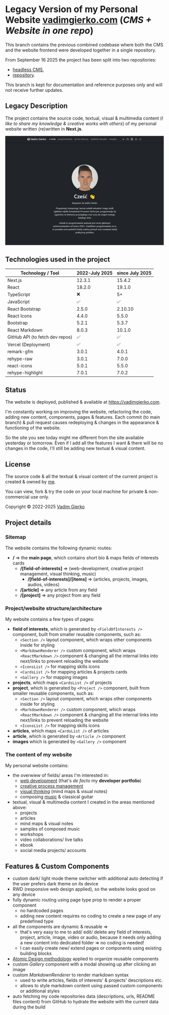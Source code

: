 # Legacy Version of my Personal Website [vadimgierko.com](https://vadimgierko.com) (*CMS + Website in one repo*)

This branch contains the previous combined codebase where both the CMS and the website frontend were developed together in a single repository.

From September 16 2025 the project has been split into two repositories:

- [headless CMS](https://github.com/vadimgierko/headless-cms-next-js),
- [repository](https://github.com/vadimgierko/vadimgierko.com).

This branch is kept for documentation and reference purposes only and will not receive further updates.

## Legacy Description

The project contains the source code, textual, visual & multimedia content (*I like to share my knowledge & creative works with others*) of my personal website written (re)written in **Next.js**.

![vadimgierko.com personal website index root screenshot](https://raw.githubusercontent.com/vadimgierko/personal-website-next-js/refs/heads/main/public/img/web-development/projects/vadimgierko-com-personal-website-next-js-screen-vadim-gierko.png)

## Technologies used in the project

| Technology / Tool         | 2022-July 2025      | since July 2025 |
|---------------------------|---------------------|-----------------|
| Next.js                   | 12.3.1              | 15.4.2  |
| React                     | 18.2.0              | 19.1.0  |
| TypeScript                | ❌                  | 5+     |
| JavaScript                | ✅                  | ✅      |
| React Bootstrap           | 2.5.0               | 2.10.10 |
| React Icons               | 4.4.0               | 5.5.0   |
| Bootstrap                 | 5.2.1               | 5.3.7   |
| React Markdown            | 8.0.3               | 10.1.0  |
| GitHub API (to fetch dev repos) | ✅           | ✅      |
| Vercel (Deployment)       | ✅                 | ✅      |
| remark-gfm                | 3.0.1               | 4.0.1   |
| rehype-raw                | 3.0.1               | 7.0.0   |
| react-icons               | 5.0.1               | 5.5.0   |
| rehype-highlight          | 7.0.1               | 7.0.2   |

## Status

The website is deployed, published & available at https://vadimgierko.com.

I'm constantly working on improving the website, refactoring the code, adding new content, components, pages & features. Each commit (to main branch) & pull request causes redeploying & changes in the appearance & functioning of the website.

So the site you see today might me different from the site available yesterday or tomorrow. Even if I add all the features I want & there will be no changes in the code, I'll still be adding new textual & visual content.

## License

The source code & all the textual & visual content of the current project is created & owned by [me](https://github.com/vadimgierko).

You can view, fork & try the code on your local machine for private & non-commercial use only.

Copyright &copy; 2022-2025 [Vadim Gierko](https://github.com/vadimgierko)

## Project details

### Sitemap

The website contains the following dynamic routes:

- **/** => the **main page**, which contains short bio & maps fields of interests cards
  - **/[field-of-interests]** => (web-development, creative project management, visual thinking, music)
    - **/[field-of-interests]/[items]** => (articles, projects, images, audios, videos)
  - **/[article]** => any article from any field
  - **/[project]** => any project from any field

### Project/website structure/architecture

My website contains a few types of pages:

- **field of interests**, which is generated by `<FieldOfInterests />` component, built from smaller reusable components, such as:
  - `<Section />` layout component, which wraps other components inside for styling
  - `<MarkdownRenderer />` custom component, which wraps `<ReactMarkdown />` component & changing all the internal links into next/links to prevent reloading the website
  - `<IconsList />` for mapping skills icons
  - `<CardsList />` for mapping articles & projects cards
  - `<Gallery />` for mapping images
- **projects**, which maps `<CardsList />` of projects
- **project**, which is generated by `<Project />` component, built from smaller reusable components, such as:
  - `<Section />` layout component, which wraps other components inside for styling
  - `<MarkdownRenderer />` custom component, which wraps `<ReactMarkdown />` component & changing all the internal links into next/links to prevent reloading the website
  - `<IconsList />` for mapping skills icons
- **articles**, which maps `<CardsList />` of articles
- **article**, which is generated by `<Article />` component
- **images** which is generated by `<Gallery />` component

### The content of my website

My personal website contains:

- the overwiew of fields/ areas I'm interested in:
  - [web development](https://vadimgierko.com/web-development) (that's _de facto_ my **developer portfolio**)
  - [creative process management](https://vadimgierko.com/creative-process-management)
  - [visual thinking](https://vadimgierko.com/visual-thinking) (mind maps & visual notes)
  - composing [music](https://vadimgierko.com/music) & classical guitar
- textual, visual & multimedia content I created in the areas mentioned above:
  - projects
  - articles
  - mind maps & visual notes
  - samples of composed music
  - workshops
  - video collaborations/ live talks
  - ebook
  - social media projects/ accounts

## Features & Custom Components

- custom dark/ light mode theme switcher with additional auto detecting if the user prefers dark theme on its device
- RWD (responsive web design applied), so the website looks good on any device
- fully dynamic routing using page type prop to render a proper component
  - no hardcoded pages
  - adding new content requires no coding to create a new page of any predefined type
- all the components are dynamic & reusable =>
  - that's very easy to me to add/ edit/ delete any field of interests, project, article, image, video or audio, because it needs only adding a new content into dedicated folder => no coding is needed!
  - I can easily create new/ extend pages or components using existing building blocks
- [Atomic Design methodology](https://atomicdesign.bradfrost.com/table-of-contents/) applied to organize reusable components
- custom _Gallery_ component with a modal showing up after clicking an image
- custom _MarkdownRenderer_ to render markdown syntax
  - used to write articles, fields of interests' & projects' descriptions etc.
  - allows to style markdown content using passed custom components or additional styles
- auto fetching my code repositories data (descriptions, urls, README files content) from GitHub to hydrate the website with the current data during the build